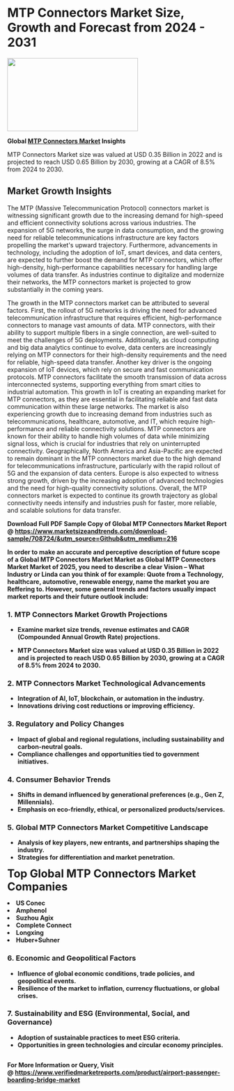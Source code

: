 <H1>MTP Connectors Market Size, Growth and Forecast from 2024 - 2031</H1><img class="aligncenter size-medium wp-image-584254" src="https://thirdeyenews.in/wp-content/uploads/2024/09/Global-Market-Research-300x168.jpeg" alt="" width="300" height="168" /><p><strong>Global&nbsp;<a href="https://www.marketsizeandtrends.com/download-sample/708724/&amp;utm_source=Github&utm_medium=216">MTP Connectors Market</a> Insights</strong></p><p>MTP Connectors Market size was valued at USD 0.35 Billion in 2022 and is projected to reach USD 0.65 Billion by 2030, growing at a CAGR of 8.5% from 2024 to 2030.</p><p><h2>Market Growth Insights</h2> <p>The MTP (Massive Telecommunication Protocol) connectors market is witnessing significant growth due to the increasing demand for high-speed and efficient connectivity solutions across various industries. The expansion of 5G networks, the surge in data consumption, and the growing need for reliable telecommunications infrastructure are key factors propelling the market's upward trajectory. Furthermore, advancements in technology, including the adoption of IoT, smart devices, and data centers, are expected to further boost the demand for MTP connectors, which offer high-density, high-performance capabilities necessary for handling large volumes of data transfer. As industries continue to digitalize and modernize their networks, the MTP connectors market is projected to grow substantially in the coming years.</p> <p><strong></strong></p> <p>The growth in the MTP connectors market can be attributed to several factors. First, the rollout of 5G networks is driving the need for advanced telecommunication infrastructure that requires efficient, high-performance connectors to manage vast amounts of data. MTP connectors, with their ability to support multiple fibers in a single connection, are well-suited to meet the challenges of 5G deployments. Additionally, as cloud computing and big data analytics continue to evolve, data centers are increasingly relying on MTP connectors for their high-density requirements and the need for reliable, high-speed data transfer. Another key driver is the ongoing expansion of IoT devices, which rely on secure and fast communication protocols. MTP connectors facilitate the smooth transmission of data across interconnected systems, supporting everything from smart cities to industrial automation. This growth in IoT is creating an expanding market for MTP connectors, as they are essential in facilitating reliable and fast data communication within these large networks. The market is also experiencing growth due to increasing demand from industries such as telecommunications, healthcare, automotive, and IT, which require high-performance and reliable connectivity solutions. MTP connectors are known for their ability to handle high volumes of data while minimizing signal loss, which is crucial for industries that rely on uninterrupted connectivity. Geographically, North America and Asia-Pacific are expected to remain dominant in the MTP connectors market due to the high demand for telecommunications infrastructure, particularly with the rapid rollout of 5G and the expansion of data centers. Europe is also expected to witness strong growth, driven by the increasing adoption of advanced technologies and the need for high-quality connectivity solutions. Overall, the MTP connectors market is expected to continue its growth trajectory as global connectivity needs intensify and industries push for faster, more reliable, and scalable solutions for data transfer.</p> <p><strong></p><p><span class=""><strong>Download Full PDF Sample Copy of Global MTP Connectors Market Report</strong> @ <a href="https://www.marketsizeandtrends.com/download-sample/708724/&amp;utm_source=Github&utm_medium=216" target="_blank">https://www.marketsizeandtrends.com/download-sample/708724/&amp;utm_source=Github&utm_medium=216</a></span></p><p>In order to make an accurate and perceptive description of future scope of a Global&nbsp;MTP Connectors Market Market as Global&nbsp;MTP Connectors Market Market of 2025, you need to describe a clear Vision &ndash; What Industry or Linda can you think of for example: Quote from a Technology, healthcare, automotive, renewable energy, name the market you are Reffering to. However, some general trends and factors usually impact market reports and their future outlook include:</p><h3>1.&nbsp;<strong>MTP Connectors Market Growth Projections</strong></h3><ul><li>Examine market size trends, revenue estimates and CAGR (Compounded Annual Growth Rate) projections.</li><li><p>MTP Connectors Market size was valued at USD 0.35 Billion in 2022 and is projected to reach USD 0.65 Billion by 2030, growing at a CAGR of 8.5% from 2024 to 2030.</p></li></ul><h3>2.&nbsp;<strong>MTP Connectors Market Technological Advancements</strong></h3><ul><li>Integration of AI, IoT, blockchain, or automation in the industry.</li><li>Innovations driving cost reductions or improving efficiency.</li></ul><h3>3.&nbsp;<strong>Regulatory and Policy Changes</strong></h3><ul><li>Impact of global and regional regulations, including sustainability and carbon-neutral goals.</li><li>Compliance challenges and opportunities tied to government initiatives.</li></ul><h3>4.&nbsp;<strong>Consumer Behavior Trends</strong></h3><ul><li>Shifts in demand influenced by generational preferences (e.g., Gen Z, Millennials).</li><li>Emphasis on eco-friendly, ethical, or personalized products/services.</li></ul><h3>5.&nbsp;<strong>Global MTP Connectors Market Competitive Landscape</strong></h3><ul><li>Analysis of key players, new entrants, and partnerships shaping the industry.</li><li>Strategies for differentiation and market penetration.</li></ul><p data-pm-slice="1 1 []"><span style="color: inherit; font-family: inherit; font-size: 25px;">Top Global MTP Connectors Market Companies</span></p><div class="" data-test-id=""><p><li>US Conec</li><li> Amphenol</li><li> Suzhou Agix</li><li> Complete Connect</li><li> Longxing</li><li> Huber+Suhner</li></p></div><h3>6.&nbsp;<strong>Economic and Geopolitical Factors</strong></h3><ul><li>Influence of global economic conditions, trade policies, and geopolitical events.</li><li>Resilience of the market to inflation, currency fluctuations, or global crises.</li></ul><h3>7.&nbsp;<strong>Sustainability and ESG (Environmental, Social, and Governance)</strong></h3><ul><li>Adoption of sustainable practices to meet ESG criteria.</li><li>Opportunities in green technologies and circular economy principles.</li></ul><h2><strong style="font-size: 14px;">For More Information or Query, Visit @&nbsp;</strong><a style="background-color: #ffffff; font-size: 14px;" href="https://www.marketsizeandtrends.com/report/mtp-connectors-market/" target="_blank">https://www.verifiedmarketreports.com/product/airport-passenger-boarding-bridge-market</a></h2>

